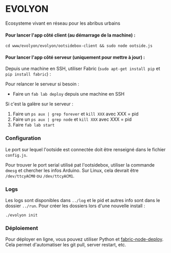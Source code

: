 # EVOLYON

Ecosysteme vivant en réseau pour les abribus urbains

#### Pour lancer l'app côté client (au démarrage de la machine) :

``cd www/evolyon/evolyon/ootsidebox-client && sudo node ootside.js``

#### Pour lancer l'app côté serveur (uniquement pour mettre à jour) :

Depuis une machine en SSH, utiliser Fabric (``sudo apt-get install pip`` et ``pip install fabric``) :

Pour relancer le serveur si besoin :

- Faire un ``fab lab deploy`` depuis une machine en SSH

Si c'est la galère sur le serveur :

1. Faire un ``ps aux | grep forever`` et ``kill XXX`` avec XXX = pid
2. Faire un ``ps aux | grep node`` et ``kill XXX`` avec XXX = pid
3. Faire ``fab lab start``


### Configuration

Le port sur lequel l'ootside est connectée doit être renseigné dans le fichier ```config.js```.

Pour trouver le port serial utilisé pat l'ootsidebox, utiliser la commande ```dmesg``` et chercher les infos Arduino. Sur Linux, cela devrait être ```/dev/ttcyACM0``` ou  ```/dev/ttcyACM1```.

### Logs

Les logs sont disponibles dans ```../log``` et le pid et autres info sont dans le dossier ```../run```. Pour créer les dossiers lors d'une nouvelle install : 

    ./evolyon init

### Déploiement

Pour déployer en ligne, vous pouvez utiliser Python et [fabric-node-deploy](https://github.com/clemsos/fabric-node-deploy). Cela permet d'automatiser les git pull, server restart, etc.






